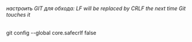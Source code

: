 ###### настроить GIT для обхода: LF will be replaced by CRLF the next time Git touches it
git config --global core.safecrlf false 

